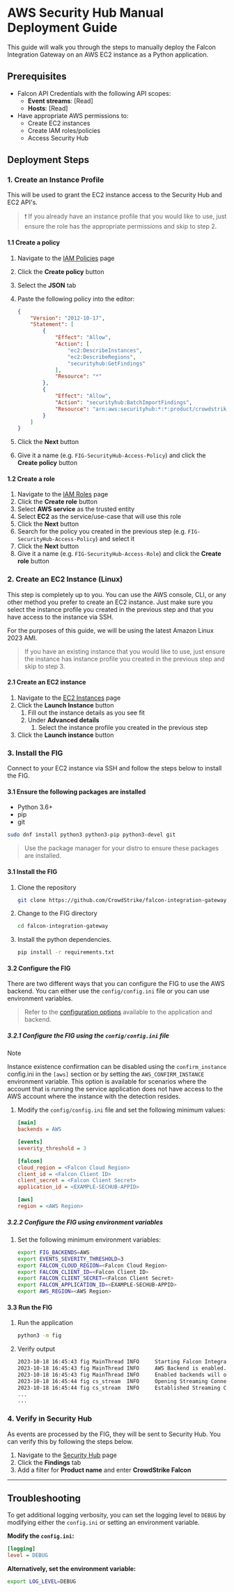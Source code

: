# AWS Security Hub Manual Deployment Guide

This guide will walk you through the steps to manually deploy the Falcon Integration Gateway on
an AWS EC2 instance as a Python application.

## Prerequisites

- Falcon API Credentials with the following API scopes:
  - **Event streams**: [Read]
  - **Hosts**: [Read]
- Have appropriate AWS permissions to:
  - Create EC2 instances
  - Create IAM roles/policies
  - Access Security Hub

## Deployment Steps

### 1. Create an Instance Profile

This will be used to grant the EC2 instance access to the Security Hub and EC2 API's.

> :exclamation: If you already have an instance profile that you would like to use, just ensure the role has the appropriate permissions and skip to step 2.

#### 1.1 Create a policy

1. Navigate to the [IAM Policies](https://console.aws.amazon.com/iam/home#/policies) page
1. Click the **Create policy** button
1. Select the **JSON** tab
1. Paste the following policy into the editor:

    ```json
    {
        "Version": "2012-10-17",
        "Statement": [
            {
                "Effect": "Allow",
                "Action": [
                    "ec2:DescribeInstances",
                    "ec2:DescribeRegions",
                    "securityhub:GetFindings"
                ],
                "Resource": "*"
            },
            {
                "Effect": "Allow",
                "Action": "securityhub:BatchImportFindings",
                "Resource": "arn:aws:securityhub:*:*:product/crowdstrike/crowdstrike-falcon"
            }
        ]
    }
    ```

1. Click the **Next** button
1. Give it a name (e.g. `FIG-SecurityHub-Access-Policy`) and click the **Create policy** button

#### 1.2 Create a role

1. Navigate to the [IAM Roles](https://console.aws.amazon.com/iam/home#/roles) page
1. Click the **Create role** button
1. Select **AWS service** as the trusted entity
1. Select **EC2** as the service/use-case that will use this role
1. Click the **Next** button
1. Search for the policy you created in the previous step (e.g. `FIG-SecurityHub-Access-Policy`) and select it
1. Click the **Next** button
1. Give it a name (e.g. `FIG-SecurityHub-Access-Role`) and click the **Create role** button

### 2. Create an EC2 Instance (Linux)

This step is completely up to you. You can use the AWS console, CLI, or any other method you prefer to create an EC2 instance. Just make sure you select the instance profile you created in the previous step
and that you have access to the instance via SSH.

For the purposes of this guide, we will be using the latest Amazon Linux 2023 AMI.

> If you have an existing instance that you would like to use, just ensure the instance has instance profile you created in the previous step and skip to step 3.

#### 2.1 Create an EC2 instance

1. Navigate to the [EC2 Instances](https://console.aws.amazon.com/ec2/v2/home#Instances) page
1. Click the **Launch Instance** button
   1. Fill out the instance details as you see fit
   1. Under **Advanced details**
      1. Select the instance profile you created in the previous step
1. Click the **Launch instance** button

### 3. Install the FIG

Connect to your EC2 instance via SSH and follow the steps below to install the FIG.

#### 3.1 Ensure the following packages are installed

- Python 3.6+
- pip
- git

```bash
sudo dnf install python3 python3-pip python3-devel git
```

> Use the package manager for your distro to ensure these packages are installed.

#### 3.1 Install the FIG

1. Clone the repository

    ```bash
    git clone https://github.com/CrowdStrike/falcon-integration-gateway.git
    ```

1. Change to the FIG directory

    ```bash
    cd falcon-integration-gateway
    ```

1. Install the python dependencies.

    ```bash
    pip install -r requirements.txt
    ```

#### 3.2 Configure the FIG

There are two different ways that you can configure the FIG to use the AWS backend.
You can either use the `config/config.ini` file or you can use environment variables.

> Refer to the [configuration options](../../../config/config.ini) available to the application
> and backend.

##### 3.2.1 Configure the FIG using the `config/config.ini` file

> [!NOTE]
> Instance existence confirmation can be disabled using the `confirm_instance` config.ini in
> the `[aws]` section or by setting the `AWS_CONFIRM_INSTANCE` environment variable. This option is
> available for scenarios where the account that is running the service application does not have
> access to the AWS account where the instance with the detection resides.

1. Modify the `config/config.ini` file and set the following minimum values:

    ```ini
    [main]
    backends = AWS

    [events]
    severity_threshold = 3

    [falcon]
    cloud_region = <Falcon Cloud Region>
    client_id = <Falcon Client ID>
    client_secret = <Falcon Client Secret>
    application_id = <EXAMPLE-SECHUB-APPID>

    [aws]
    region = <AWS Region>
    ```

##### 3.2.2 Configure the FIG using environment variables

1. Set the following minimum environment variables:

    ```bash
    export FIG_BACKENDS=AWS
    export EVENTS_SEVERITY_THRESHOLD=3
    export FALCON_CLOUD_REGION=<Falcon Cloud Region>
    export FALCON_CLIENT_ID=<Falcon Client ID>
    export FALCON_CLIENT_SECRET=<Falcon Client Secret>
    export FALCON_APPLICATION_ID=<EXAMPLE-SECHUB-APPID>
    export AWS_REGION=<AWS Region>
    ```

#### 3.3 Run the FIG

1. Run the application

    ```bash
    python3 -m fig
    ```

1. Verify output

    ```bash
    2023-10-18 16:45:43 fig MainThread INFO     Starting Falcon Integration Gateway 3.1.13
    2023-10-18 16:45:43 fig MainThread INFO     AWS Backend is enabled.
    2023-10-18 16:45:43 fig MainThread INFO     Enabled backends will only process events with types: {'DetectionSummaryEvent'}
    2023-10-18 16:45:44 fig cs_stream  INFO     Opening Streaming Connection
    2023-10-18 16:45:44 fig cs_stream  INFO     Established Streaming Connection: 200 OK
    ...
    ...
    ```

### 4. Verify in Security Hub

As events are processed by the FIG, they will be sent to Security Hub. You can verify this by following the steps below.

1. Navigate to the [Security Hub](https://console.aws.amazon.com/securityhub/home) page
1. Click the **Findings** tab
1. Add a filter for **Product name** and enter **CrowdStrike Falcon**

---

## Troubleshooting

To get additional logging verbosity, you can set the logging level to `DEBUG` by modifying either the `config.ini` or setting an environment variable.

**Modify the `config.ini`:**

```ini
[logging]
level = DEBUG
```

**Alternatively, set the environment variable:**

```bash
export LOG_LEVEL=DEBUG
```
